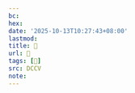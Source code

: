 ```yaml
---
bc:
hex:
date: '2025-10-13T10:27:43+08:00'
lastmod:
title: 􅋏
url: 􅋏
tags: [𩖣]
src: DCCV
note:
---
```

